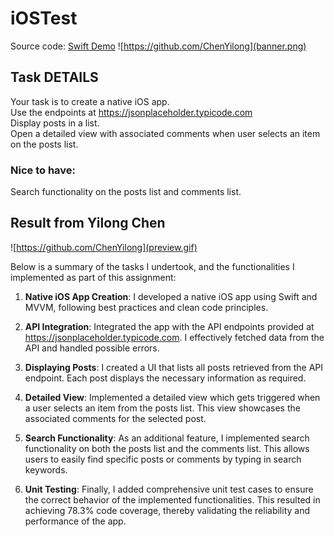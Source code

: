 # iOSTest
Source code: [Swift Demo]( https://github.com/ChenYilong/iOSInterviewQuestions/blob/master/Swift/MVVMDemo "") 
![https://github.com/ChenYilong](banner.png)

## Task DETAILS  

Your task is to create a native iOS app.  
Use the endpoints at https://jsonplaceholder.typicode.com  
Display posts in a list.  
Open a detailed view with associated comments when user selects an item on the posts list.  

### Nice to have:  

Search functionality on the posts list and comments list.  


## Result from Yilong Chen 

![https://github.com/ChenYilong](preview.gif)

 Below is a summary of the tasks I undertook, and the functionalities I implemented as part of this assignment:

1. **Native iOS App Creation**: I developed a native iOS app using Swift and MVVM, following best practices and clean code principles.

2. **API Integration**: Integrated the app with the API endpoints provided at https://jsonplaceholder.typicode.com. I effectively fetched data from the API and handled possible errors.

3. **Displaying Posts**: I created a UI that lists all posts retrieved from the API endpoint. Each post displays the necessary information as required.

4. **Detailed View**: Implemented a detailed view which gets triggered when a user selects an item from the posts list. This view showcases the associated comments for the selected post.

5. **Search Functionality**: As an additional feature, I implemented search functionality on both the posts list and the comments list. This allows users to easily find specific posts or comments by typing in search keywords.

6. **Unit Testing**: Finally, I added comprehensive unit test cases to ensure the correct behavior of the implemented functionalities. This resulted in achieving 78.3% code coverage, thereby validating the reliability and performance of the app.
